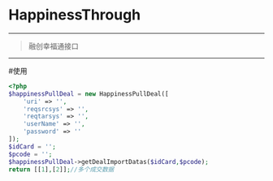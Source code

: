 # HappinessThrough 
***
> 融创幸福通接口
***
#使用
```php
<?php
$happinessPullDeal = new HappinessPullDeal([
    'uri' => '',
    'reqsrcsys' => '',
    'reqtarsys' => '',
    'userName' => '',
    'password' => ''
]);
$idCard = '';
$pcode = '';
$happinessPullDeal->getDealImportDatas($idCard,$pcode);
return [[1],[2]];//多个成交数据
```


